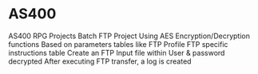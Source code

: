 # AS400
AS400 RPG Projects
Batch FTP Project
Using AES Encryption/Decryption functions
Based on parameters tables like FTP Profile 
FTP specific instructions table
Create an FTP Input file within User & password decrypted
After executing FTP transfer, a log is created

